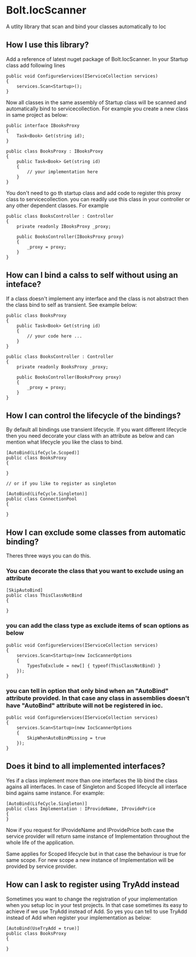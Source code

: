 # Bolt.IocScanner
A utlity library that scan and bind your classes automatically to Ioc

## How I use this library?

Add a reference of latest nuget package of Bolt.IocScanner. In your Startup class add following lines

    public void ConfigureServices(IServiceCollection services)
    {
        services.Scan<Startup>();
    }

Now all classes in the same assembly of Startup class will be scanned and automatically bind to servicecollection. For example you create a new class in same project as below:

    public interface IBooksProxy
    {
        Task<Book> Get(string id);
    }
    
    public class BooksProxy : IBooksProxy
    {
        public Task<Book> Get(string id)
        {
            // your implementation here
        }
    }

You don't need to go th startup class and add code to register this proxy class to servicecollection. you can readily use this class in your controller or any other dependent classes. For example

    public class BooksController : Controller
    {
        private readonly IBooksProxy _proxy;

        public BooksController(IBooksProxy proxy)
        {
            _proxy = proxy;
        }
    }


## How can I bind a calss to self without using an inteface?

If a class doesn't implement any interface and the class is not abstract then the class bind to self as transient. See example below:

    public class BooksProxy
    {
        public Task<Book> Get(string id)
        {
            // your code here ...
        }
    }

    public class BooksController : Controller
    {
        private readonly BooksProxy _proxy;

        public BooksController(BooksProxy proxy)
        {
            _proxy = proxy;
        }
    }

## How I can control the lifecycle of the bindings?

By default all bindings use transient lifecycle. If you want different lifecycle then you need decorate your class with an attribute as below and can mention what lifecycle you like the class to bind.

    [AutoBind(LifeCycle.Scoped)]
    public class BooksProxy
    {

    }

    // or if you like to register as singleton

    [AutoBind(LifeCycle.Singleton)]
    public class ConnectionPool
    {

    }

## How I can exclude some classes from automatic binding?

Theres three ways you can do this.

### You can decorate the class that you want to exclude using an attribute

    [SkipAutoBind]
    public class ThisClassNotBind
    {

    }

### you can add the class type as exclude items of scan options as below

    public void ConfigureServices(IServiceCollection services)
    {
        services.Scan<Startup>(new IocScannerOptions
        {
            TypesToExclude = new[] { typeof(ThisClassNotBind) }
        });
    }

### you can tell in option that only bind when an "AutoBind" attribute provided. In that case any class in assemblies doesn't have "AutoBind" attribute will not be registered in ioc.

    public void ConfigureServices(IServiceCollection services)
    {
        services.Scan<Startup>(new IocScannerOptions
        {
            SkipWhenAutoBindMissing = true
        });
    }

## Does it bind to all implemented interfaces?

Yes if a class implement more than one interfaces the lib bind the class agains all interfaces. In case of Singleton and Scoped lifecycle all interface bind agains same instance. For example:

    [AutoBind(LifeCycle.Singleton)]
    public class Implementation : IProvideName, IProvidePrice
    {
    }

Now if you request for IProvideName and IProvidePrice both case the service provider will return same instance of Implementation throughout the whole life of the application. 

Same applies for Scoped lifecycle but in that case the behaviour is true for same scope. For new scope a new instance of Implementation will be provided by service provider.

## How can I ask to register using TryAdd instead

Sometimes you want to change the registration of your implementation when you setup Ioc in your test projects. In that case sometimes its easy to achieve if we use TryAdd instead of Add. So yes you can tell to use TryAdd instead of Add when register your implementation as below:

    [AutoBind(UseTryAdd = true)]
    public class BooksProxy
    {

    }



